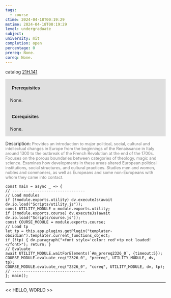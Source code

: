 ```yaml
---
tags:
  - course
ctime: 2024-04-18T00:19:29
mstime: 2024-04-18T00:19:29
level: undergraduate
subject: 
university: mit
completion: open
percentage: 0
prereq: None.
coreq: None.
---
```


catalog [21H.141](http://student.mit.edu/catalog/m21Ha.html#21H.141)

<span style="display: block; padding: 15px; background-color: rgb(100, 100, 100, 0.2);"><font id="m_prereq2326_0" style="display: block; font-family: Arial, sans-serif; font-weight: bold; padding: 5px">Prerequisites</font><br><span id="prereq2326_0">None.</span></span>
<span style="display: block; padding: 15px; background-color: rgb(100, 100, 100, 0.2);"><font id="m_coreq2326_0" style="display: block; font-family: Arial, sans-serif; font-weight: bold; padding: 5px">Corequisites</font><br><span id="coreq2326_0">None.</span></span>

<font style="">Description:</font>
<font style="color: grey; font-size: 0.8rem;">Provides an introduction to major political, social, cultural and intellectual changes in Europe from the beginnings of the Renaissance in Italy around 1300 to the outbreak of the French Revolution at the end of the 1700s. Focuses on the porous boundaries between categories of theology, magic and science. Examines how developments in these areas altered European political institutions, social structures, and cultural practices. Studies men and women, nobles and commoners, as well as Europeans and some non-Europeans with whom they came into contact.</font>

```dataviewjs
const main = async _ => {
// --------------------------------
// Load modules
if (!module.exports.utility) dv.executeJs(await dv.io.load("Scripts/utility.js"));
const UTILITY_MODULE = module.exports.utility;
if (!module.exports.course) dv.executeJs(await dv.io.load("Scripts/course.js"));
const COURSE_MODULE = module.exports.course;
// Load tp
let tp = this.app.plugins.getPlugin("templater-obsidian").templater.current_functions_object;
if (!tp) { dv.paragraph("<font style='color: red'>tp not loaded!</font>"); return; }
// Evaluate
await UTILITY_MODULE.waitForElements(`#m_prereq2326_0`, {timeout:5});
COURSE_MODULE.evaluate_req("2326_0", "prereq", UTILITY_MODULE, dv, tp);
COURSE_MODULE.evaluate_req("2326_0", "coreq", UTILITY_MODULE, dv, tp);
// --------------------------------
}; main();
```

---

<< HELLO, WORLD >>
